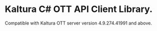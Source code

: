 # Kaltura C# OTT API Client Library.
Compatible with Kaltura OTT server version 4.9.274.41991 and above.
